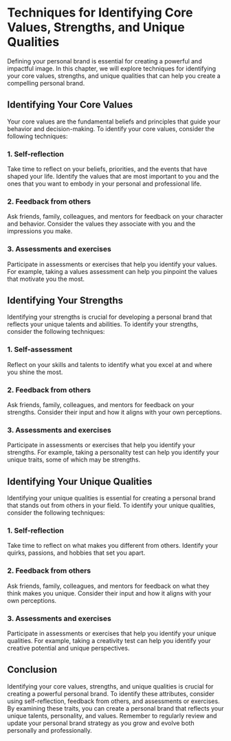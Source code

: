 Techniques for Identifying Core Values, Strengths, and Unique Qualities
================================================================================================================

Defining your personal brand is essential for creating a powerful and impactful image. In this chapter, we will explore techniques for identifying your core values, strengths, and unique qualities that can help you create a compelling personal brand.

Identifying Your Core Values
----------------------------

Your core values are the fundamental beliefs and principles that guide your behavior and decision-making. To identify your core values, consider the following techniques:

### 1. Self-reflection

Take time to reflect on your beliefs, priorities, and the events that have shaped your life. Identify the values that are most important to you and the ones that you want to embody in your personal and professional life.

### 2. Feedback from others

Ask friends, family, colleagues, and mentors for feedback on your character and behavior. Consider the values they associate with you and the impressions you make.

### 3. Assessments and exercises

Participate in assessments or exercises that help you identify your values. For example, taking a values assessment can help you pinpoint the values that motivate you the most.

Identifying Your Strengths
--------------------------

Identifying your strengths is crucial for developing a personal brand that reflects your unique talents and abilities. To identify your strengths, consider the following techniques:

### 1. Self-assessment

Reflect on your skills and talents to identify what you excel at and where you shine the most.

### 2. Feedback from others

Ask friends, family, colleagues, and mentors for feedback on your strengths. Consider their input and how it aligns with your own perceptions.

### 3. Assessments and exercises

Participate in assessments or exercises that help you identify your strengths. For example, taking a personality test can help you identify your unique traits, some of which may be strengths.

Identifying Your Unique Qualities
---------------------------------

Identifying your unique qualities is essential for creating a personal brand that stands out from others in your field. To identify your unique qualities, consider the following techniques:

### 1. Self-reflection

Take time to reflect on what makes you different from others. Identify your quirks, passions, and hobbies that set you apart.

### 2. Feedback from others

Ask friends, family, colleagues, and mentors for feedback on what they think makes you unique. Consider their input and how it aligns with your own perceptions.

### 3. Assessments and exercises

Participate in assessments or exercises that help you identify your unique qualities. For example, taking a creativity test can help you identify your creative potential and unique perspectives.

Conclusion
----------

Identifying your core values, strengths, and unique qualities is crucial for creating a powerful personal brand. To identify these attributes, consider using self-reflection, feedback from others, and assessments or exercises. By examining these traits, you can create a personal brand that reflects your unique talents, personality, and values. Remember to regularly review and update your personal brand strategy as you grow and evolve both personally and professionally.
